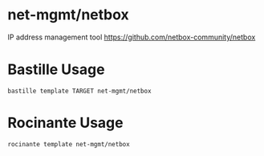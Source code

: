 # net-mgmt/netbox
IP address management tool
https://github.com/netbox-community/netbox

# Bastille Usage
```shell
bastille template TARGET net-mgmt/netbox
```

# Rocinante Usage
```shell
rocinante template net-mgmt/netbox
```

